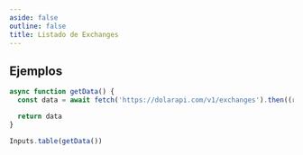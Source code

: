 ```yaml
---
aside: false
outline: false
title: Listado de Exchanges
---
```


<script setup lang="ts">
import { useRoute, useData } from 'vitepress'
import { useOpenapi } from 'vitepress-openapi'
import spec from '../../public/exchanges/openapi.json'

const { isDark } = useData()
</script>

<OAOperation :spec="spec" operationId="get-exchanges" :isDark="isDark" />

## Ejemplos

```js eval code=false inspector=false
async function getData() {
  const data = await fetch('https://dolarapi.com/v1/exchanges').then((res) => res.json())

  return data
}
```

```js eval code=false
Inputs.table(getData())
```

